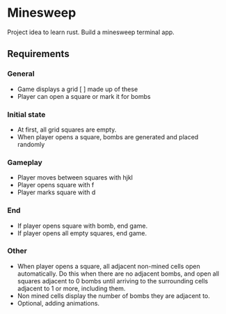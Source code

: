 # Minesweep

Project idea to learn rust. Build a minesweep terminal app.

## Requirements

### General

- Game displays a grid [ ] made up of these
- Player can open a square or mark it for bombs

### Initial state

- At first, all grid squares are empty.
- When player opens a square, bombs are generated and placed randomly

### Gameplay

- Player moves between squares with hjkl
- Player opens square with f
- Player marks square with d

### End

- If player opens square with bomb, end game.
- If player opens all empty squares, end game.

### Other

- When player opens a square, all adjacent non-mined cells open automatically. Do this when there are no adjacent bombs, and open all squares adjacent to 0 bombs until arriving to the surrounding cells adjacent to 1 or more, including them.
- Non mined cells display the number of bombs they are adjacent to.
- Optional, adding animations.
